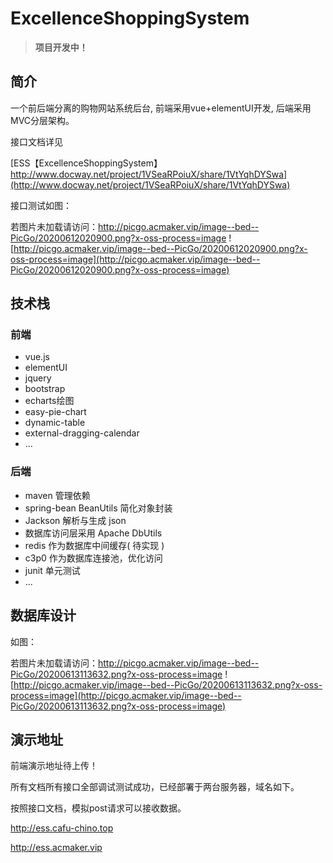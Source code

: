 # ExcellenceShoppingSystem


> **项目开发中！**

## 简介

一个前后端分离的购物网站系统后台, 前端采用vue+elementUI开发, 后端采用MVC分层架构。


接口文档详见

[ESS【ExcellenceShoppingSystem】 http://www.docway.net/project/1VSeaRPoiuX/share/1VtYqhDYSwa](http://www.docway.net/project/1VSeaRPoiuX/share/1VtYqhDYSwa)

接口测试如图：

若图片未加载请访问：http://picgo.acmaker.vip/image--bed--PicGo/20200612020900.png?x-oss-process=image
![http://picgo.acmaker.vip/image--bed--PicGo/20200612020900.png?x-oss-process=image](http://picgo.acmaker.vip/image--bed--PicGo/20200612020900.png?x-oss-process=image)


## 技术栈
### 前端
+ vue.js
+ elementUI
+ jquery
+ bootstrap
+ echarts绘图
+ easy-pie-chart
+ dynamic-table
+ external-dragging-calendar
+ ...

### 后端
+ maven 管理依赖
+ spring-bean BeanUtils 简化对象封装
+ Jackson 解析与生成 json
+ 数据库访问层采用 Apache DbUtils
+ redis 作为数据库中间缓存( 待实现 )
+ c3p0 作为数据库连接池，优化访问
+ junit 单元测试
+ ...

## 数据库设计

如图：

若图片未加载请访问：http://picgo.acmaker.vip/image--bed--PicGo/20200613113632.png?x-oss-process=image
![http://picgo.acmaker.vip/image--bed--PicGo/20200613113632.png?x-oss-process=image](http://picgo.acmaker.vip/image--bed--PicGo/20200613113632.png?x-oss-process=image)

## 演示地址
前端演示地址待上传！

所有文档所有接口全部调试测试成功，已经部署于两台服务器，域名如下。

按照接口文档，模拟post请求可以接收数据。

http://ess.cafu-chino.top

http://ess.acmaker.vip

